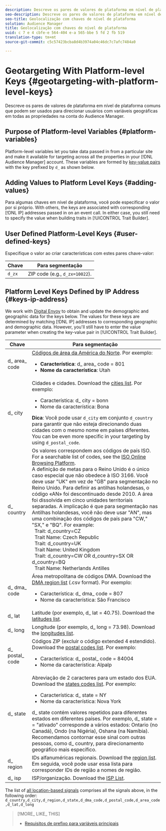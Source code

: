```yaml
---
description: Descreve os pares de valores de plataforma em nível de plataforma comuns que podem ser usados para direcionar usuários com variáveis geográficas em todas as propriedades na conta do Audience Manager.
seo-description: Descreve os pares de valores de plataforma em nível de plataforma comuns que podem ser usados para direcionar usuários com variáveis geográficas em todas as propriedades na conta do Audience Manager.
seo-title: Geolocalização com chaves de nível de plataforma
solution: Audience Manager
title: Geolocalização com chaves de nível de plataforma
uuid: c 7 e 4 cbfe-e 564-404 e-a 565-bbe 5 fd 2 fb 519
translation-type: tm+mt
source-git-commit: c5c57423bcba8d4b3974a04c46dc7c7afc7484a0

---
```



# Geotargeting With Platform-level Keys {#geotargeting-with-platform-level-keys}

Descreve os pares de valores de plataforma em nível de plataforma comuns que podem ser usados para direcionar usuários com variáveis geográficas em todas as propriedades na conta do Audience Manager.

<!-- c_tb_platform_vars.xml -->

## Purpose of Platform-level Variables {#platform-variables}

Platform-level variables let you take data passed in from a particular site and make it available for targeting across all the properties in your [!DNL Audience Manager] account. These variables are formed by [key-value pairs](../../reference/key-value-pairs-explained.md) with the key prefixed by `d_` as shown below.

## Adding Values to Platform Level Keys {#adding-values}

Para algumas chaves em nível de plataforma, você pode especificar o valor por si próprio. With others, the keys are associated with corresponding [!DNL IP] addresses passed in on an event call. In either case, you still need to specify the value when building traits in [!UICONTROL Trait Builder].

## User Defined Platform-Level Keys {#user-defined-keys}

Especifique o valor ao criar características com estes pares chave-valor:

| Chave | Para segmentação |
|---|---|
| `d_zx` | ZIP code (e.g., `d_zx=10022`). |

## Platform Level Keys Defined by IP Address {#keys-ip-address}

We work with [Digital Envoy](https://www.digitalenvoy.com/) to obtain and update the demographic and geographic data for the keys below. The values for these keys are determined by matching [!DNL IP] addresses to corresponding geographic and demographic data. However, you&#39;ll still have to enter the value parameter when creating the key-value pair in [!UICONTROL Trait Builder].

| Chave | Para segmentação |
|--- |--- |
| d_ area_ code | [Códigos de área da América do Norte](https://en.wikipedia.org/wiki/List_of_North_American_Numbering_Plan_area_codes). Por exemplo: <ul><li>**Característica**: d_ area_ code = 801</li><li>**Nome da característica**: Utah</li></ul> |
| d_ city | Cidades e cidades. Download the [cities list](assets/d_city.txt).  Por exemplo: <ul><li>Característica: d_ city = bonn</li><li>Nome da característica: Bona</li></ul> **Dica**: Você pode usar `d_city` em conjunto `d_country` para garantir que não esteja direcionando duas cidades com o mesmo nome em países diferentes. You can be even more specific in your targeting by using `d_postal_code`. |
| d_ country | Os valores correspondem aos códigos de país ISO. For a searchable list of codes, see the [ISO Online Browsing Platform](https://www.iso.org/obp/ui/#home). <br>A definição de metas para o Reino Unido é o único caso especial que não obedece à ISO 3166. Você deve usar &quot;UK&quot; em vez de &quot;GB&quot; para segmentação no Reino Unido. Para definir as antilhas holandesas, o código «AN» foi descontinuado desde 2010. A área foi dissolvida em cinco unidades territoriais separadas. A implicação é que para segmentação nas Antilhas holandesas, você não deve usar &quot;AN&quot;, mas uma combinação dos códigos de país para &quot;CW,&quot; &quot;SX,&quot; e &quot;BQ&quot;. For example:  <br>  Trait:  d_country=CZ  <br>  Trait Name: Czech Republic <br>  Trait:  d_country=UK <br>  Trait Name: United Kingdom  <br>  Trait:  d_country=CW OR d_country=SX OR d_country=BQ  <br>  Trait Name: Netherlands Antilles |
| d_ dma_ code | Área metropolitana de códigos DMA. Download the [DMA region list](assets/DMAregions.csv) (.csv format).  Por exemplo: <ul><li>Característica: d_ dma_ code = 807</li><li>Nome da característica: São Francisco</li></ul> |
| d_ lat | Latitude (por exemplo, d_ lat = 40.75). Download the [latitudes list](assets/d_lat.txt). |
| d_ long | Longitude (por exemplo, d_ long = 73.98). Download the [longitudes list](assets/d_long.txt). |
| d_ postal_ code | Códigos ZIP (excluir o código extended 4 estendido). Download the  [postal codes list](assets/d_postal_code.txt).  Por exemplo: <ul><li>Característica: d_ postal_ code = 84004 </li><li>Nome da característica: Alpalp</li></ul> |
| d_ state | Abreviação de 2 caracteres para um estado dos EUA. Download the [states codes list](assets/d_state.txt).  Por exemplo: <ul><li>Característica: d_ state = NY </li><li>Nome da característica: Nova York</li></ul>d_ state contém valores repetidos para diferentes estados em diferentes países. Por exemplo, d_ state = = &quot;ativado&quot; corresponde a vários estados: Ontario (no Canadá), Ondo (na Nigéria), Oshana (na Namíbia). Recomendamos contornar esse sinal com outras pessoas, como d_ country, para direcionamento geográfico mais específico. |
| d_ region | IDs alfanuméricas regionais. Download the [region list](assets/Country_RegionCodes_City.csv).  Em seguida, você pode usar essa lista para corresponder IDs de região a nomes de região. |
| d_ isp | ISP/organização. Download the [ISP List](assets/d_isp.txt). |

The list of [all location-based signals](assets/all.csv) comprises all the signals above, in the following order: `d_country,d_city,d_region,d_state,d_dma_code,d_postal_code,d_area_code,d_lat,d_long`

>[!MORE_ LIKE_ THIS]
>
>* [Requisitos de prefixo para variáveis principais](../../features/traits/trait-variable-prefixes.md)

